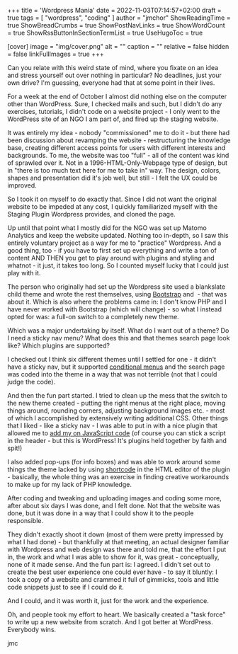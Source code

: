 +++
title = 'Wordpress Mania'
date = 2022-11-03T07:14:57+02:00
draft = true
tags = [ "wordpress", "coding" ]
author = "jmchor"
ShowReadingTime = true
ShowBreadCrumbs = true
ShowPostNavLinks = true
ShowWordCount = true
ShowRssButtonInSectionTermList = true
UseHugoToc = true

[cover]
image = "img/cover.png"
alt = "<alt text>"
caption = "<text>"
relative = false
hidden = false
linkFullImages = true
+++

Can you relate with this weird state of mind, where you fixate on an idea and stress yourself out over nothing in particular? No deadlines, just your own drive? I'm guessing, everyone had that at some point in their lives.

For a week at the end of October I almost did nothing else on the computer other than WordPress. Sure, I checked mails and such, but I didn't do any exercises, tutorials, I didn't code on a website project - I only went to the WordPress site of an NGO I am part of, and fired up the staging website.

It was entirely my idea - nobody "commissioned" me to do it - but there had been discussion about revamping the website - restructuring the knowledge base, creating different access points for users with different interests and backgrounds. To me, the website was too "full" - all of the content was kind of sprawled over it. Not in a 1996-HTML-Only-Webpage type of design, but in "there is too much text here for me to take in" way. The design, colors, shapes and presentation did it's job well, but still - I felt the UX could be improved.

So I took it on myself to do exactly that. Since I did not want the original website to be impeded at any cost, I quickly familiarized myself with the Staging Plugin Wordpress provides, and cloned the page.

Up until that point what I mostly did for the NGO was set up Matomo Analytics and keep the website updated. Nothing too in-depth, so I saw this entirely voluntary project as a way for me to "practice" Wordpress. And a good thing, too - if you have to first set up everything and write a ton of content AND THEN you get to play around with plugins and styling and whatnot - it just, it takes too long. So I counted myself lucky that I could just play with it.

The person who originally had set up the Wordpress site used a blankslate child theme and wrote the rest themselves, using [Bootstrap](https://getbootstrap.com/docs/3.4/css/) and  - that was about it. Which is also where the problems came in: I don't know PHP and I have never worked with Bootstrap (which will change) - so what I instead opted for was: a full-on switch to a completely new theme.

Which was a major undertaking by itself. What do I want out of a theme? Do I need a sticky nav menu? What does this and that themes search page look like? Which plugins are supported?

I checked out I think six different themes until I settled for one - it didn't have a sticky nav, but it supported [conditional menus](https://wordpress.org/plugins/conditional-menus/) and the search page was coded into the theme in a way that was not terrible (not that I could judge the code).

And then the fun part started. I tried to clean up the mess that the switch to the new theme created - putting the right menus at the right place, moving things around, rounding corners, adjusting background images etc. - most of which I accomplished by extensively writing additional CSS. Other things that I liked - like a sticky nav - I was able to put in with a nice plugin that allowed me to [add my on JavaScript code](https://wordpress.org/plugins/insert-headers-and-footers/) (of course you can stick a script in the header - but this is WordPress! It's plugins held together by faith and spit!)

I also added pop-ups (for info boxes) and was able to work around some things the theme lacked by using [shortcode](https://getshortcodes.com/) in the HTML editor of the plugin - basically, the whole thing was an exercise in finding creative workarounds to make up for my lack of PHP knowledge.

After coding and tweaking and uploading images and coding some more, after about six days I was done, and I felt done. Not that the website was done, but it was done in a way that I could show it to the people responsible.

They didn't exactly shoot it down (most of them were pretty impressed by what I had done) - but thankfully at that meeting, an actual designer familiar with Wordpress and web design was there and told me, that the effort I put in, the work and what I was able to show for it, was great - conceptually, none of it made sense. And the fun part is: I agreed. I didn't set out to create the best user experience one could ever have - to say it bluntly: I took a copy of a website and crammed it full of gimmicks, tools and little code snippets just to see if I could do it.

And I could, and it was worth it, just for the work and the experience.

Oh, and people took my effort to heart. We basically created a "task force" to write up a new website from scratch. And I got better at WordPress. Everybody wins.

jmc